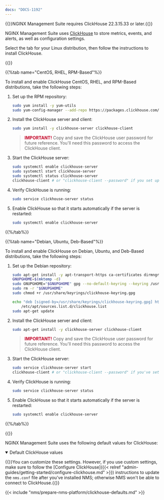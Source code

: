 ```yaml
---
docs: "DOCS-1192" 
---
```


{{<note>}}NGINX Management Suite requires ClickHouse 22.3.15.33 or later.{{</note>}}

NGINX Management Suite uses [ClickHouse](https://clickhouse.com) to store metrics, events, and alerts, as well as configuration settings.

Select the tab for your Linux distribution, then follow the instructions to install ClickHouse.

{{<tabs name="clickhouse">}}

{{%tab name="CentOS, RHEL, RPM-Based"%}}

To install and enable ClickHouse CentOS, RHEL, and RPM-Based distributions, take the following steps:

1. Set up the RPM repository:

    ``` bash
    sudo yum install -y yum-utils
    sudo yum-config-manager --add-repo https://packages.clickhouse.com/rpm/clickhouse.repo
    ```

1. Install the ClickHouse server and client:

    ```bash
    sudo yum install -y clickhouse-server clickhouse-client
    ```

    > <span style="color: #c20025;"><i class="fas fa-exclamation-triangle"></i> **IMPORTANT!**</span> Copy and save the ClickHouse user password for future reference. You'll need this password to access the ClickHouse client.

1. Start the ClickHouse server:

    ```bash
    sudo systemctl enable clickhouse-server
    sudo systemctl start clickhouse-server
    sudo systemctl status clickhouse-server
    clickhouse-client # or "clickhouse-client --password" if you set up a password.
    ```

1. Verify ClickHouse is running:

    ```bash
    sudo service clickhouse-server status
    ```

1. Enable ClickHouse so that it starts automatically if the server is restarted:

    ```bash
    sudo systemctl enable clickhouse-server
    ```

{{%/tab%}}

{{%tab name="Debian, Ubuntu, Deb-Based"%}}

To install and enable ClickHouse on Debian, Ubuntu, and Deb-Based distributions, take the following steps:

1. Set up the Debian repository:

    ```bash
    sudo apt-get install -y apt-transport-https ca-certificates dirmngr
    GNUPGHOME=$(mktemp -d)
    sudo GNUPGHOME="$GNUPGHOME" gpg --no-default-keyring --keyring /usr/share/keyrings/clickhouse-keyring.gpg --keyserver hkp://keyserver.ubuntu.com:80 --recv-keys 8919F6BD2B48D754
    sudo rm -r "$GNUPGHOME"
    sudo chmod +r /usr/share/keyrings/clickhouse-keyring.gpg

    echo "deb [signed-by=/usr/share/keyrings/clickhouse-keyring.gpg] https://packages.clickhouse.com/deb lts main" | sudo tee \
        /etc/apt/sources.list.d/clickhouse.list
    sudo apt-get update
    ```

2. Install the ClickHouse server and client:

    ``` bash
    sudo apt-get install -y clickhouse-server clickhouse-client
    ```

    > <span style="color: #c20025;"><i class="fas fa-exclamation-triangle"></i> **IMPORTANT!**</span> Copy and save the ClickHouse user password for future reference. You'll need this password to access the ClickHouse client.

3. Start the ClickHouse server:

    ``` bash
    sudo service clickhouse-server start
    clickhouse-client # or "clickhouse-client --password" if you've set up a password.
    ```

4. Verify ClickHouse is running:

    ```bash
    sudo service clickhouse-server status
    ```

5. Enable ClickHouse so that it starts automatically if the server is restarted:

    ```bash
    sudo systemctl enable clickhouse-server
    ```

{{%/tab%}}

{{</tabs>}}

NGINX Management Suite uses the following default values for ClickHouse:

<details open>
<summary><i class="fa-solid fa-circle-info"></i> Default ClickHouse values</summary>

{{<important>}}You can customize these settings. However, if you use custom settings, make sure to follow the [Configure ClickHouse]({{< relref "admin-guides/getting-started/configure-clickhouse.md" >}}) instructions to update the `nms.conf` file after you've installed NMS; otherwise NMS won't be able to connect to ClickHouse.{{</important>}}

{{< include "nms/prepare-nms-platform/clickhouse-defaults.md" >}}

</details>
